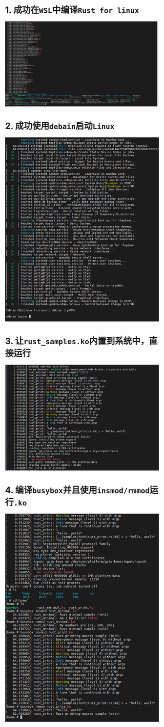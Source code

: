 # 1. 成功在`WSL`中编译`Rust for linux`
![](./img/build_rust_for_linux.png)
# 2. 成功使用`debain`启动`Linux`
![](./img/lanuch_linux_with_debain.png)
# 3. 让`rust_samples.ko`内置到系统中，直接运行
![](./img/lauch_sample_model_with_debain.png)
# 4. 编译`busybox`并且使用`insmod/rmmod`运行`.ko`
![](./img/lauch_sample_model_with_busybox.png)